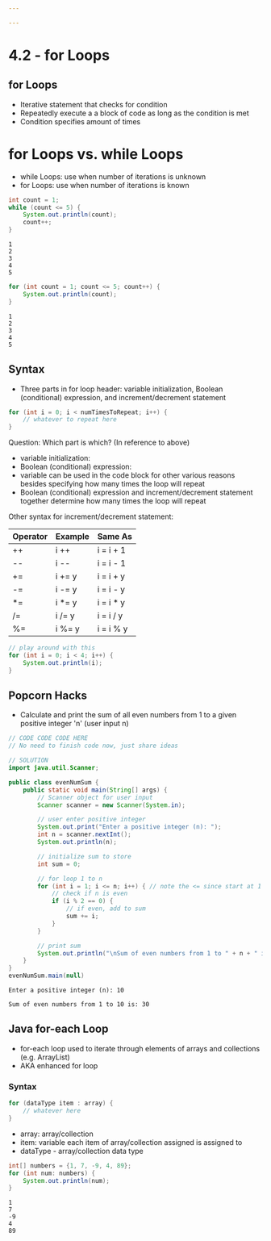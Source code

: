 ```yaml
---

---
```


# 4.2 - for Loops
## for Loops
- Iterative statement that checks for condition
- Repeatedly execute a a block of code as long as the condition is met
- Condition specifies amount of times



# for Loops vs. while Loops
- while Loops: use when number of iterations is unknown
- for Loops: use when number of iterations is known


```java
int count = 1;
while (count <= 5) {
    System.out.println(count);
    count++;
}
```

    1
    2
    3
    4
    5



```java
for (int count = 1; count <= 5; count++) {
    System.out.println(count);
}
```

    1
    2
    3
    4
    5


## Syntax
- Three parts in for loop header: variable initialization, Boolean (conditional) expression, and increment/decrement statement


```java
for (int i = 0; i < numTimesToRepeat; i++) { 
    // whatever to repeat here
}
```

Question: Which part is which? (In reference to above)

- variable initialization:
- Boolean (conditional) expression:
- variable can be used in the code block for other various reasons besides specifying how many times the loop will repeat
- Boolean (conditional) expression and increment/decrement statement together determine how many times the loop will repeat

Other syntax for increment/decrement statement:

|Operator | Example | Same As |
|----|--------|-----------|
| ++ |  i ++  | i = i + 1 |
| -- |  i --  | i = i - 1 |
| += | i += y | i = i + y |
| -= | i -= y | i = i - y |
| *= | i *= y | i = i * y |
| /= | i /= y | i = i / y |
| %= | i %= y | i = i % y |


```java
// play around with this 
for (int i = 0; i < 4; i++) { 
    System.out.println(i);
}
```

## Popcorn Hacks
- Calculate and print the sum of all even numbers from 1 to a given positive integer 'n' (user input n)


```java
// CODE CODE CODE HERE
// No need to finish code now, just share ideas
```


```java
// SOLUTION
import java.util.Scanner;

public class evenNumSum {
    public static void main(String[] args) {
        // Scanner object for user input
        Scanner scanner = new Scanner(System.in);

        // user enter positive integer
        System.out.print("Enter a positive integer (n): ");
        int n = scanner.nextInt();
        System.out.println(n);

        // initialize sum to store
        int sum = 0;

        // for loop 1 to n
        for (int i = 1; i <= n; i++) { // note the <= since start at 1
            // check if n is even
            if (i % 2 == 0) {
                // if even, add to sum
                sum += i;
            }
        }

        // print sum
        System.out.println("\nSum of even numbers from 1 to " + n + " is: " + sum);
    }
}
evenNumSum.main(null)
```

    Enter a positive integer (n): 10
    
    Sum of even numbers from 1 to 10 is: 30




## Java for-each Loop
- for-each loop used to iterate through elements of arrays and collections (e.g. ArrayList)
- AKA enhanced for loop
### Syntax


```java
for (dataType item : array) {
    // whatever here
}
```

- array: array/collection
- item: variable each item of array/collection assigned is assigned to
- dataType - array/collection data type


```java
int[] numbers = {1, 7, -9, 4, 89};
for (int num: numbers) {
    System.out.println(num);
}
```

    1
    7
    -9
    4
    89

